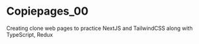 # Copiepages_00

Creating clone web pages to practice NextJS and TailwindCSS along with TypeScript, Redux
